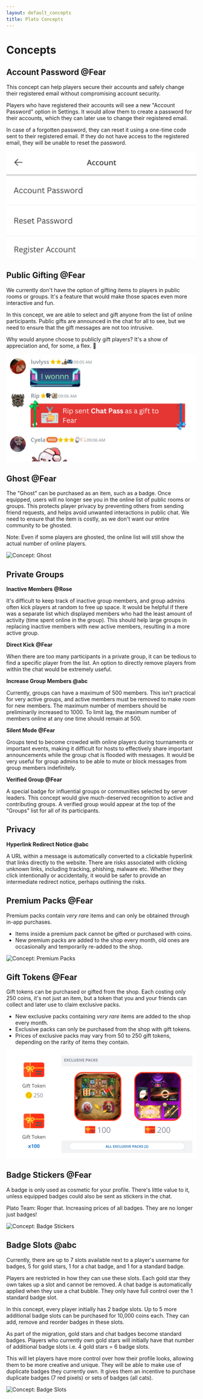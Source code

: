 ```yaml
---
layout: default_concepts
title: Plato Concepts
---
```


# Concepts

<div id="element-contents" class="text-left" data-open="false" data-icon="&#xf068;,&#xf067;" data-label="Contents&nbsp;"></div>

## Account Password @Fear

This concept can help players secure their accounts and safely change their registered email without compromising account security.

Players who have registered their accounts will see a new "Account Password" option in Settings. It would allow them to create a password for their accounts, which they can later use to change their registered email.

In case of a forgotten password, they can reset it using a one-time code sent to their registered email. If they do not have access to the registered email, they will be unable to reset the password.

![Concept: Account Password](/docs/assets/images/concepts/accountpassword.png)

## Public Gifting @Fear

We currently don't have the option of gifting items to players in public rooms or groups. It's a feature that would make those spaces even more interactive and fun. 

In this concept, we are able to select and gift anyone from the list of online participants. Public gifts are announced in the chat for all to see, but we need to ensure that the gift messages are not too intrusive.

Why would anyone choose to publicly gift players? It's a show of appreciation and, for some, a flex. 🤑

![Concept: Public Gifting](/docs/assets/images/concepts/publicgifting.png)

## Ghost @Fear

The "Ghost" can be purchased as an item, such as a badge. Once equipped, users will no longer see you in the online list of public rooms or groups. This protects player privacy by preventing others from sending friend requests, and helps avoid unwanted interactions in public chat. We need to ensure that the item is costly, as we don't want our entire community to be ghosted.

Note: Even if some players are ghosted, the online list will still show the actual number of online players.

![Concept: Ghost](/docs/assets/images/concepts/ghost.png)

## Private Groups

**Inactive Members @Rose**

It's difficult to keep track of inactive group members, and group admins often kick players at random to free up space. It would be helpful if there was a separate list which displayed members who had the least amount of activity (time spent online in the group). This should help large groups in replacing inactive members with new active members, resulting in a more active group.

**Direct Kick @Fear**

When there are too many participants in a private group, it can be tedious to find a specific player from the list. An option to directly remove players from within the chat would be extremely useful.

**Increase Group Members @abc**

Currently, groups can have a maximum of 500 members. This isn't practical for very active groups, and active members must be removed to make room for new members. The maximum number of members should be preliminarily increased to 1000. To limit lag, the maximum number of members online at any one time should remain at 500.

**Silent Mode @Fear**

Groups tend to become crowded with online players during tournaments or important events, making it difficult for hosts to effectively share important announcements while the group chat is flooded with messages. It would be very useful for group admins to be able to mute or block messages from group members indefinitely.

**Verified Group @Fear**

A special badge for influential groups or communities selected by server leaders. This concept would give much-deserved recognition to active and contributing groups. A verified group would appear at the top of the "Groups" list for all of its participants.

## Privacy

**Hyperlink Redirect Notice @abc**

A URL within a message is automatically converted to a clickable hyperlink that links directly to the website. There are risks associated with clicking unknown links, including tracking, phishing, malware etc. Whether they click intentionally or accidentally, it would be safer to provide an intermediate redirect notice, perhaps outlining the risks.

## Premium Packs @Fear

Premium packs contain *very rare* items and can only be obtained through in-app purchases.

- Items inside a premium pack cannot be gifted or purchased with coins.
- New premium packs are added to the shop every month, old ones are occasionally and temporarily re-added to the shop.

![Concept: Premium Packs](/docs/assets/images/concepts/premiumpacks.png)

## Gift Tokens @Fear

Gift tokens can be purchased or gifted from the shop. Each costing only 250 coins, it's not just an item, but a token that you and your friends can collect and later use to claim exclusive packs.

- New exclusive packs containing *very rare* items are added to the shop every month.
- Exclusive packs can only be purchased from the shop with gift tokens.
- Prices of exclusive packs may vary from 50 to 250 gift tokens, depending on the rarity of items they contain.

![Concept: Gift Tokens](/docs/assets/images/concepts/gifttokens.png)

## Badge Stickers @Fear

A badge is only used as cosmetic for your profile. There's little value to it, unless equipped badges could also be sent as stickers in the chat.

Plato Team: Roger that. Increasing prices of all badges. They are no longer just badges!

![Concept: Badge Stickers](/docs/assets/images/concepts/badgestickers.png)

## Badge Slots @abc

Currently, there are up to 7 slots available next to a player's username for badges, 5 for gold stars, 1 for a chat badge, and 1 for a standard badge.

Players are restricted in how they can use these slots. Each gold star they own takes up a slot and cannot be removed. A chat badge is automatically applied when they use a chat bubble. They only have full control over the 1 standard badge slot.

In this concept, every player initially has 2 badge slots. Up to 5 more additional badge slots can be purchased for 10,000 coins each. They can add, remove and reorder badges in these slots.

As part of the migration, gold stars and chat badges become standard badges. Players who currently own gold stars will initially have that number of additional badge slots i.e. 4 gold stars = 6 badge slots.

This will let players have more control over how their profile looks, allowing them to be more creative and unique. They will be able to make use of duplicate badges they currently own. It gives them an incentive to purchase duplicate badges (7 red pixels) or sets of badges (all cats).

![Concept: Badge Slots](/docs/assets/images/concepts/badgeslots.png)


